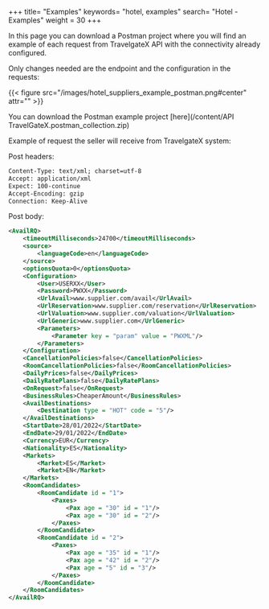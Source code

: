 +++
title= "Examples"
keywords= "hotel, examples"
search= "Hotel - Examples"
weight = 30
+++

In this page you can download a Postman project where you will find an example of each request from TravelgateX API with the connectivity already configured.

Only changes needed are the endpoint and the configuration in the requests:

{{< figure src="/images/hotel_suppliers_example_postman.png#center" attr="" >}}

You can download the Postman example project [here](/content/API TravelGateX.postman_collection.zip)



Example of request the seller will receive from TravelgateX system:

Post headers:

~~~xml
Content-Type: text/xml; charset=utf-8
Accept: application/xml
Expect: 100-continue
Accept-Encoding: gzip
Connection: Keep-Alive
~~~
Post body:
~~~xml
<AvailRQ>
    <timeoutMilliseconds>24700</timeoutMilliseconds>
    <source>
        <languageCode>en</languageCode>
    </source>
    <optionsQuota>0</optionsQuota>
    <Configuration>
        <User>USERXX</User>
        <Password>PWXX</Password>
        <UrlAvail>www.supplier.com/avail</UrlAvail>
        <UrlReservation>www.supplier.com/reservation</UrlReservation>
        <UrlValuation>www.supplier.com/valuation</UrlValuation>
        <UrlGeneric>www.supplier.com</UrlGeneric>
        <Parameters>
            <Parameter key = "param" value = "PWXML"/>
        </Parameters>
    </Configuration>
    <CancellationPolicies>false</CancellationPolicies>
    <RoomCancellationPolicies>false</RoomCancellationPolicies>
    <DailyPrices>false</DailyPrices>
    <DailyRatePlans>false</DailyRatePlans>
    <OnRequest>false</OnRequest>
    <BusinessRules>CheaperAmount</BusinessRules>
    <AvailDestinations>
        <Destination type = "HOT" code = "5"/>
    </AvailDestinations>
    <StartDate>28/01/2022</StartDate>
    <EndDate>29/01/2022</EndDate>
    <Currency>EUR</Currency>
    <Nationality>ES</Nationality>
    <Markets>
        <Market>ES</Market>
        <Market>EN</Market>
    </Markets>
    <RoomCandidates>
        <RoomCandidate id = "1">
            <Paxes>
                <Pax age = "30" id = "1"/>
                <Pax age = "30" id = "2"/>
            </Paxes>
        </RoomCandidate>
        <RoomCandidate id = "2">
            <Paxes>
                <Pax age = "35" id = "1"/>
                <Pax age = "42" id = "2"/>
                <Pax age = "5" id = "3"/>
            </Paxes>
        </RoomCandidate>
    </RoomCandidates>
</AvailRQ>

~~~



